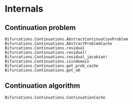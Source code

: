 # Internals

## Continuation problem

```@docs
Bifurcations.Continuations.AbstractContinuationProblem
Bifurcations.Continuations.AbstractProblemCache
Bifurcations.Continuations.residual
Bifurcations.Continuations.residual!
Bifurcations.Continuations.residual_jacobian!
Bifurcations.Continuations.isindomain
Bifurcations.Continuations.get_prob_cache
Bifurcations.Continuations.get_u0
```

## Continuation algorithm

```@docs
Bifurcations.Continuations.ContinuationCache
```
